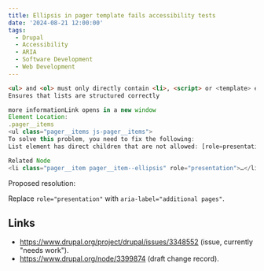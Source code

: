 ```yaml
---
title: Ellipsis in pager template fails accessibility tests
date: '2024-08-21 12:00:00'
tags:
  - Drupal
  - Accessibility
  - ARIA
  - Software Development
  - Web Development
---
```


```html
<ul> and <ol> must only directly contain <li>, <script> or <template> elements
Ensures that lists are structured correctly

more informationLink opens in a new window
Element Location:
.pager__items
<ul class="pager__items js-pager__items">
To solve this problem, you need to fix the following:
List element has direct children that are not allowed: [role=presentation]

Related Node
<li class="pager__item pager__item--ellipsis" role="presentation">…</li>
```

Proposed resolution:

Replace `role="presentation"` with `aria-label="additional pages"`.

## Links

* <https://www.drupal.org/project/drupal/issues/3348552> (issue, currently "needs work").
* <https://www.drupal.org/node/3399874> (draft change record).
